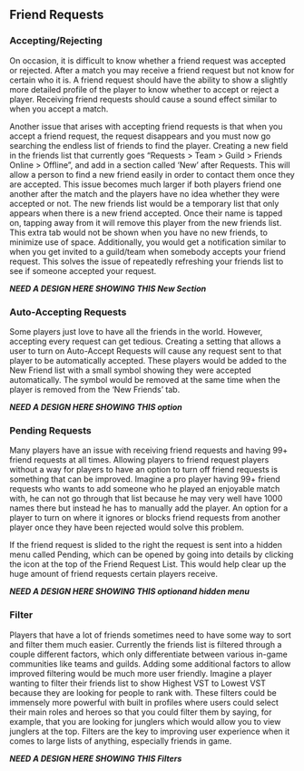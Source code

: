 ## Friend Requests

### Accepting/Rejecting

On occasion, it is difficult to know whether a friend request was accepted or rejected. After a match you may receive a friend request but not know for certain who it is. A friend request should have the ability to show a slightly more detailed profile of the player to know whether to accept or reject a player. Receiving friend requests should cause a sound effect similar to when you accept a match.

Another issue that arises with accepting friend requests is that when you accept a friend request, the request disappears and you must now go searching the endless list of friends to find the player. Creating a new field in the friends list that currently goes “Requests &gt; Team &gt; Guild &gt; Friends Online &gt; Offline”, and add in a section called ‘New’ after Requests. This will allow a person to find a new friend easily in order to contact them once they are accepted. This issue becomes much larger if both players friend one another after the match and the players have no idea whether they were accepted or not. The new friends list would be a temporary list that only appears when there is a new friend accepted. Once their name is tapped on, tapping away from it will remove this player from the new friends list. This extra tab would not be shown when you have no new friends, to minimize use of space. Additionally, you would get a notification similar to when you get invited to a guild/team when somebody accepts your friend request. This solves the issue of repeatedly refreshing your friends list to see if someone accepted your request.

_**NEED A DESIGN HERE SHOWING THIS New Section**_

### Auto-Accepting Requests

Some players just love to have all the friends in the world. However, accepting every request can get tedious. Creating a setting that allows a user to turn on Auto-Accept Requests will cause any request sent to that player to be automatically accepted. These players would be added to the New Friend list with a small symbol showing they were accepted automatically. The symbol would be removed at the same time when the player is removed from the ‘New Friends’ tab.

_**NEED A DESIGN HERE SHOWING THIS option**_

### Pending Requests

Many players have an issue with receiving friend requests and having 99+ friend requests at all times. Allowing players to friend request players without a way for players to have an option to turn off friend requests is something that can be improved. Imagine a pro player having 99+ friend requests who wants to add someone who he played an enjoyable match with, he can not go through that list because he may very well have 1000 names there but instead he has to manually add the player. An option for a player to turn on where it ignores or blocks friend requests from another player once they have been rejected would solve this problem.

If the friend request is slided to the right the request is sent into a hidden menu called Pending, which can be opened by going into details by clicking the icon at the top of the Friend Request List. This would help clear up the huge amount of friend requests certain players receive.

_**NEED A DESIGN HERE SHOWING THIS optionand hidden menu**_

### Filter

Players that have a lot of friends sometimes need to have some way to sort and filter them much easier. Currently the friends list is filtered through a couple different factors, which only differentiate between various in-game communities like teams and guilds. Adding some additional factors to allow improved filtering would be much more user friendly. Imagine a player wanting to filter their friends list to show Highest VST to Lowest VST because they are looking for people to rank with. These filters could be immensely more powerful with built in profiles where users could select their main roles and heroes so that you could filter them by saying, for example, that you are looking for junglers which would allow you to view junglers at the top. Filters are the key to improving user experience when it comes to large lists of anything, especially friends in game.

_**NEED A DESIGN HERE SHOWING THIS Filters**_

  


